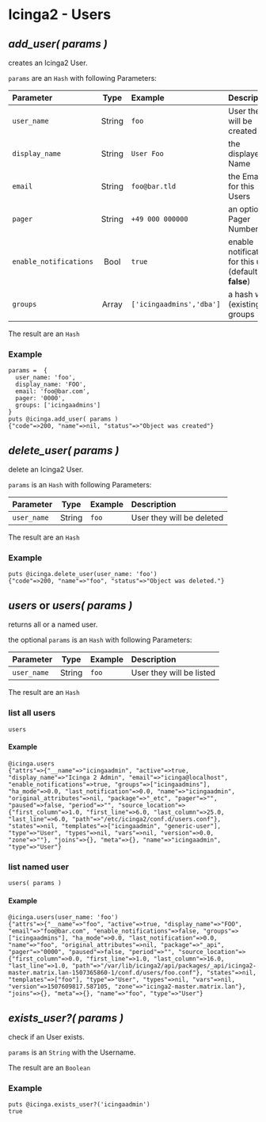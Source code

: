 # Icinga2 - Users

## <a name="add-user"></a>*add_user( params )*

creates an Icinga2 User.

`params` are an `Hash` with following Parameters:

| Parameter              | Type    | Example                  | Description
| :--------------------  | :-----: | :-----                   | :-----------
| `user_name`            | String  | `foo`                    | User they will be created
| `display_name`         | String  | `User Foo`               | the displayed Name
| `email`                | String  | `foo@bar.tld`            | the Email for this Users
| `pager`                | String  | `+49 000 000000`         | an optional Pager Number
| `enable_notifications` | Bool    | `true`                   | enable notifications for this user (default: **false**)
| `groups`               | Array   | `['icingaadmins','dba']` | a hash with (existing!) groups

The result are an `Hash`

### Example

    params =  {
      user_name: 'foo',
      display_name: 'FOO',
      email: 'foo@bar.com',
      pager: '0000',
      groups: ['icingaadmins']
    }
    puts @icinga.add_user( params )
    {"code"=>200, "name"=>nil, "status"=>"Object was created"}


## <a name="delete-user"></a>*delete_user( params )*

delete an Icinga2 User.

`params` is an `Hash` with following Parameters:

| Parameter              | Type    | Example | Description
| :--------------------  | :-----: | :-----  | :-----------
| `user_name`            | String  | `foo`   | User they will be deleted

The result are an `Hash`

### Example

    puts @icinga.delete_user(user_name: 'foo')
    {"code"=>200, "name"=>"foo", "status"=>"Object was deleted."}


## <a name="list-users"></a>*users* or *users( params )*

returns all or a named user.

the optional `params` is an `Hash` with following Parameters:

| Parameter              | Type    | Example | Description
| :--------------------  | :-----: | :-----  | :-----------
| `user_name`            | String  | `foo`   | User they will be listed

The result are an `Hash`

### list all users
    users

#### Example
    @icinga.users
    {"attrs"=>{"__name"=>"icingaadmin", "active"=>true, "display_name"=>"Icinga 2 Admin", "email"=>"icinga@localhost", "enable_notifications"=>true, "groups"=>["icingaadmins"], "ha_mode"=>0.0, "last_notification"=>0.0, "name"=>"icingaadmin", "original_attributes"=>nil, "package"=>"_etc", "pager"=>"", "paused"=>false, "period"=>"", "source_location"=>{"first_column"=>1.0, "first_line"=>6.0, "last_column"=>25.0, "last_line"=>6.0, "path"=>"/etc/icinga2/conf.d/users.conf"}, "states"=>nil, "templates"=>["icingaadmin", "generic-user"], "type"=>"User", "types"=>nil, "vars"=>nil, "version"=>0.0, "zone"=>""}, "joins"=>{}, "meta"=>{}, "name"=>"icingaadmin", "type"=>"User"}

### list named user
    users( params )

#### Example
    @icinga.users(user_name: 'foo')
    {"attrs"=>{"__name"=>"foo", "active"=>true, "display_name"=>"FOO", "email"=>"foo@bar.com", "enable_notifications"=>false, "groups"=>["icingaadmins"], "ha_mode"=>0.0, "last_notification"=>0.0, "name"=>"foo", "original_attributes"=>nil, "package"=>"_api", "pager"=>"0000", "paused"=>false, "period"=>"", "source_location"=>{"first_column"=>0.0, "first_line"=>1.0, "last_column"=>16.0, "last_line"=>1.0, "path"=>"/var/lib/icinga2/api/packages/_api/icinga2-master.matrix.lan-1507365860-1/conf.d/users/foo.conf"}, "states"=>nil, "templates"=>["foo"], "type"=>"User", "types"=>nil, "vars"=>nil, "version"=>1507609817.587105, "zone"=>"icinga2-master.matrix.lan"}, "joins"=>{}, "meta"=>{}, "name"=>"foo", "type"=>"User"}



## <a name="user-exists"></a>*exists_user?( params )*

check if an User exists.

`params` is an `String` with the Username.

The result are an `Boolean`

### Example

    puts @icinga.exists_user?('icingaadmin')
    true
